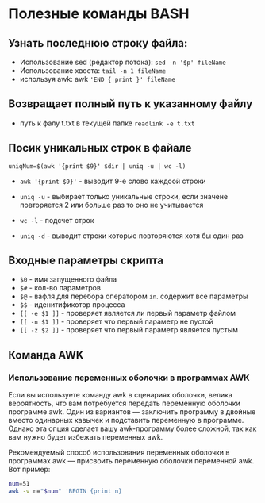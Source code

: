 # Полезные команды BASH

## Узнать последнюю строку файла:

- Использование sed (редактор потока): `sed -n '$p' fileName`
- Использование хвоста: `tail -n 1 fileName`
- используя awk: awk `'END { print }' fileName`

## Возвращает полный путь к указанному файлу

- путь к фалу t.txt в текущей папке `readlink -e t.txt`

## Посик уникальных строк в файале

`uniqNum=$(awk '{print $9}' $dir | uniq -u | wc -l)`
- `awk '{print $9}'` - выводит 9-е слово каждоой строки

- `uniq -u` - выбирает только уникальные строки, 
если значене повторяется 2 или больше раз то оно не учитывается

- `wc -l` - подсчет строк

- `uniq -d` - выводит строки которые повторяются хотя бы один раз

## Входные параметры скрипта

- `$0` - имя запущенного файла
- `$#` - кол-во параметров
- `$@` - вафля для перебора оператoром `in`. содержит все параметры
- `$$` - иденитификотор процесса
- `[[ -e $1 ]]` - проверяет является ли первый параметр файлом
- `[[ -n $1 ]]` - проверяет что первый параметр не пустой
- `[[ -z $2 ]]` - проверяет что первый параметр является пустым

## Команда AWK
### Использование переменных оболочки в программах AWK

Если вы используете команду awk в сценариях оболочки, велика вероятность, что вам потребуется передать переменную оболочки программе awk.
Один из вариантов — заключить программу в двойные вместо одинарных кавычек и подставить переменную в программе.
Однако эта опция сделает вашу awk-программу более сложной, так как вам нужно будет избежать переменных awk.

Рекомендуемый способ использования переменных оболочки в программах awk — присвоить переменную оболочки переменной awk. Вот пример:

```sh
num=51
awk -v n="$num" 'BEGIN {print n}
```
